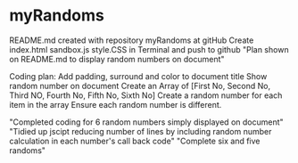 # myRandoms
README.md created with repository myRandoms at gitHub
Create index.html sandbox.js style.CSS in Terminal and push to github
"Plan shown on README.md to display random numbers on document"

Coding plan:
Add padding, surround and color to document title
Show random number on document
Create an Array of [First No, Second No, Third NO, Fourth No, Fifth No, Sixth No]
Create a random number for each item in the array
Ensure each random number is different.

"Completed coding for 6 random numbers simply displayed on document" 
"Tidied up jscipt reducing number of lines by including random number calculation
in each number's call back code"
"Complete six and five randoms"
